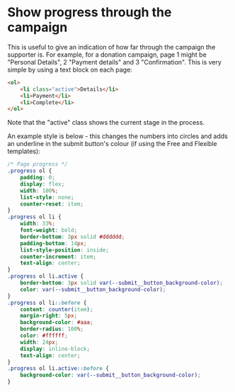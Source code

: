 # Show progress through the campaign
This is useful to give an indication of how far through the campaign the supporter is. 
For example, for a donation campaign, page 1 might be "Personal Details", 2 "Payment details" and 3 "Confirmation". 
This is very simple by using a text block on each page:

```html
<ol>
	<li class="active">Details</li>
	<li>Payment</li>
	<li>Complete</li>
</ol>
```

Note that the "active" class shows the current stage in the process.

An example style is below - this changes the numbers into circles and adds an underline in the submit button's colour (if using the Free and Flexible templates):

```css
/* Page progress */
.progress ol {
    padding: 0;
    display: flex;
    width: 100%;
    list-style: none;
    counter-reset: item;
}
.progress ol li {
    width: 33%;
    font-weight: bold;
    border-bottom: 3px solid #dddddd;
    padding-bottom: 14px;
    list-style-position: inside;
    counter-increment: item;
    text-align: center;
}
.progress ol li.active {
    border-bottom: 3px solid var(--submit__button_background-color);
    color: var(--submit__button_background-color);
}
.progress ol li::before {
    content: counter(item);
    margin-right: 5px;
    background-color: #aaa;
    border-radius: 100%;
    color: #ffffff;
    width: 24px;
    display: inline-block;
    text-align: center;
}
.progress ol li.active::before {
    background-color: var(--submit__button_background-color);
}
```
